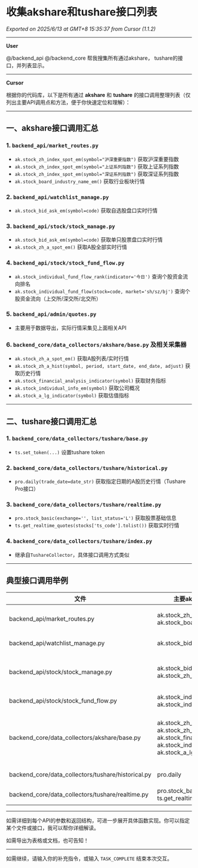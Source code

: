 # 收集akshare和tushare接口列表
_Exported on 2025/6/13 at GMT+8 15:35:37 from Cursor (1.1.2)_

---

**User**

@/backend_api @/backend_core 帮我搜集所有通过akshare， tushare的接口，并列表显示。

---

**Cursor**

根据你的代码库，以下是所有通过 **akshare** 和 **tushare** 的接口调用整理列表（仅列出主要API调用点和方法，便于你快速定位和理解）：

---

## 一、akshare接口调用汇总

### 1. `backend_api/market_routes.py`
- `ak.stock_zh_index_spot_em(symbol="沪深重要指数")` 获取沪深重要指数
- `ak.stock_zh_index_spot_em(symbol="上证系列指数")` 获取上证系列指数
- `ak.stock_zh_index_spot_em(symbol="深证系列指数")` 获取深证系列指数
- `ak.stock_board_industry_name_em()` 获取行业板块行情

### 2. `backend_api/watchlist_manage.py`
- `ak.stock_bid_ask_em(symbol=code)` 获取自选股盘口实时行情

### 3. `backend_api/stock/stock_manage.py`
- `ak.stock_bid_ask_em(symbol=code)` 获取单只股票盘口实时行情
- `ak.stock_zh_a_spot_em()` 获取A股全部实时行情

### 4. `backend_api/stock/stock_fund_flow.py`
- `ak.stock_individual_fund_flow_rank(indicator='今日')` 查询个股资金流向排名
- `ak.stock_individual_fund_flow(stock=code, market='sh/sz/bj')` 查询个股资金流向（上交所/深交所/北交所）

### 5. `backend_api/admin/quotes.py`
- 主要用于数据导出，实际行情采集见上面相关API

### 6. `backend_core/data_collectors/akshare/base.py` 及相关采集器
- `ak.stock_zh_a_spot_em()` 获取A股列表/实时行情
- `ak.stock_zh_a_hist(symbol, period, start_date, end_date, adjust)` 获取历史行情
- `ak.stock_financial_analysis_indicator(symbol)` 获取财务指标
- `ak.stock_individual_info_em(symbol)` 获取公司概况
- `ak.stock_a_lg_indicator(symbol)` 获取估值指标

---

## 二、tushare接口调用汇总

### 1. `backend_core/data_collectors/tushare/base.py`
- `ts.set_token(...)` 设置tushare token

### 2. `backend_core/data_collectors/tushare/historical.py`
- `pro.daily(trade_date=date_str)` 获取指定日期的A股历史行情（Tushare Pro接口）

### 3. `backend_core/data_collectors/tushare/realtime.py`
- `pro.stock_basic(exchange='', list_status='L')` 获取股票基础信息
- `ts.get_realtime_quotes(stocks['ts_code'].tolist())` 获取实时行情

### 4. `backend_core/data_collectors/tushare/index.py`
- 继承自`TushareCollector`，具体接口调用方式类似

---

## 典型接口调用举例

| 文件 | 主要akshare/tushare接口 | 说明 |
|------|------------------------|------|
| backend_api/market_routes.py | ak.stock_zh_index_spot_em, ak.stock_board_industry_name_em | 指数、板块行情 |
| backend_api/watchlist_manage.py | ak.stock_bid_ask_em | 自选股盘口 |
| backend_api/stock/stock_manage.py | ak.stock_bid_ask_em, ak.stock_zh_a_spot_em | 批量/单只股票实时行情 |
| backend_api/stock/stock_fund_flow.py | ak.stock_individual_fund_flow_rank, ak.stock_individual_fund_flow | 个股资金流向 |
| backend_core/data_collectors/akshare/base.py | ak.stock_zh_a_spot_em, ak.stock_zh_a_hist, ak.stock_financial_analysis_indicator, ak.stock_individual_info_em, ak.stock_a_lg_indicator | 采集器基类，封装多种akshare接口 |
| backend_core/data_collectors/tushare/historical.py | pro.daily | 历史行情采集 |
| backend_core/data_collectors/tushare/realtime.py | pro.stock_basic, ts.get_realtime_quotes | 实时行情采集 |

---

如需详细到每个API的参数和返回结构，可进一步展开具体函数实现。你可以指定某个文件或接口，我可以帮你详细解读。

如需导出为表格或文档，也可告知！

---

如需继续，请输入你的补充指令，或输入 `TASK_COMPLETE` 结束本次交互。

